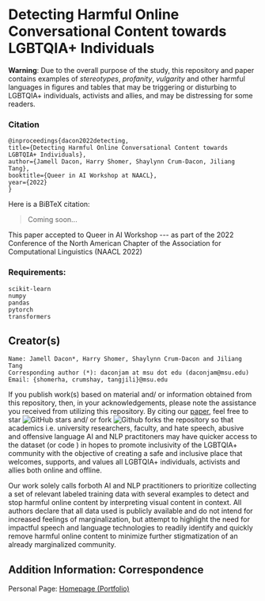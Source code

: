 # Detecting Harmful Online Conversational Content towards LGBTQIA+ Individuals


<b>Warning</b>: Due to the overall purpose of the study, this repository and paper contains examples of <i>stereotypes</i>, <i>profanity</i>, <i>vulgarity</i> and other harmful languages in figures and tables that may be triggering or disturbing to LGBTQIA+ individuals, activists and allies, and may be distressing for some readers. <br> 

### Citation
    @inproceedings{dacon2022detecting, 
    title={Detecting Harmful Online Conversational Content towards LGBTQIA+ Individuals}, 
    author={Jamell Dacon, Harry Shomer, Shaylynn Crum-Dacon, Jiliang Tang}, 
    booktitle={Queer in AI Workshop at NAACL}, 
    year={2022} 
    }

Here is a BiBTeX citation:

>Coming soon...

This paper accepted to Queer in AI Workshop --- as part of the 2022 Conference of the North American Chapter of the Association for Computational Linguistics (NAACL 2022) 

<!--To reproduce the results, researchers 
would need to implement two popular NLP datasets for textual inference, 
namely the Stanford Natural Language Inference (SNLI) and Multi-Genre Natural Language Inference (MultiNLI) corpora. <br-->

### Requirements: 

    scikit-learn
    numpy
    pandas
    pytorch
    transformers


## Creator(s)

    Name: Jamell Dacon*, Harry Shomer, Shaylynn Crum-Dacon and Jiliang Tang
    Corresponding author (*): daconjam at msu dot edu (daconjam@msu.edu)
    Email: {shomerha, crumshay, tangjili}@msu.edu

If you publish work(s) based on material and/ or information obtained from this repository, then, in your acknowledgements, please note 
the assistance you received from utilizing this repository. By citing our [paper](#Citation), feel free to 
star ![GitHub stars](https://img.shields.io/github/stars/daconjam/Harmful-LGBTQIA?style=social) and/ or 
fork ![Github forks](https://img.shields.io/github/forks/daconjam/Harmful-LGBTQIA?style=social)
the repository so that academics i.e. university researchers, faculty, and hate speech, abusive and offensive language AI and NLP practitoners may have quicker access to the dataset (or code ) in hopes to promote inclusivity of the LGBTQIA+ community with the objective of creating a safe and inclusive place that welcomes, supports, and values all LGBTQIA+ individuals, activists and allies both online and offline. <br> 

Our work solely calls forboth AI and NLP practitioners to prioritize collecting a set of relevant labeled training data with several examples to detect and stop harmful online content by interpreting visual content in context. All authors declare that all data used is publicly available and do not intend for increased feelings of marginalization, but attempt to highlight the need for impactful speech and language technologies to readily identify and quickly remove harmful online content to minimize further stigmatization of an already marginalized community. <br>


## Addition Information: Correspondence

Personal Page: [Homepage (Portfolio)](https://www.cse.msu.edu/~daconjam/)
